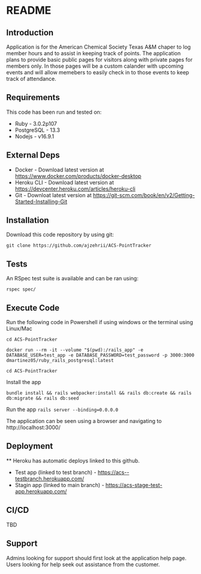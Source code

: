# README

## Introduction ##

Application is for the American Chemical Society Texas A&M chaper to log member hours and to assist in keeping track of points. The application plans to provide basic public pages for visitors along with private pages for members only. In those pages will be a custom calander with upcoming events and will allow memebers to easily check in to those events to keep track of attendance. 

## Requirements ##

This code has been run and tested on:

* Ruby - 3.0.2p107
* PostgreSQL - 13.3 
* Nodejs - v16.9.1


## External Deps  ##

* Docker - Download latest version at https://www.docker.com/products/docker-desktop
* Heroku CLI - Download latest version at https://devcenter.heroku.com/articles/heroku-cli
* Git - Downloat latest version at https://git-scm.com/book/en/v2/Getting-Started-Installing-Git

## Installation ##

Download this code repository by using git:

 `git clone https://github.com/ajzehrii/ACS-PointTracker`


## Tests ##

An RSpec test suite is available and can be ran using:

  `rspec spec/`

## Execute Code ##

Run the following code in Powershell if using windows or the terminal using Linux/Mac

  `cd ACS-PointTracker`

  `docker run --rm -it --volume "$(pwd):/rails_app" -e DATABASE_USER=test_app -e DATABASE_PASSWORD=test_password -p 3000:3000 dmartinez05/ruby_rails_postgresql:latest`

  `cd ACS-PointTracker`

Install the app

  `bundle install && rails webpacker:install && rails db:create && rails db:migrate && rails db:seed`

Run the app
  `rails server --binding=0.0.0.0`

The application can be seen using a browser and navigating to http://localhost:3000/

## Deployment ##

** Heroku has automatic deploys linked to this github. 
* Test app (linked to test branch) - https://acs--testbranch.herokuapp.com/
* Stagin app (linked to main branch) - https://acs-stage-test-app.herokuapp.com/


## CI/CD ##

TBD

## Support ##

Admins looking for support should first look at the application help page.
Users looking for help seek out assistance from the customer.

